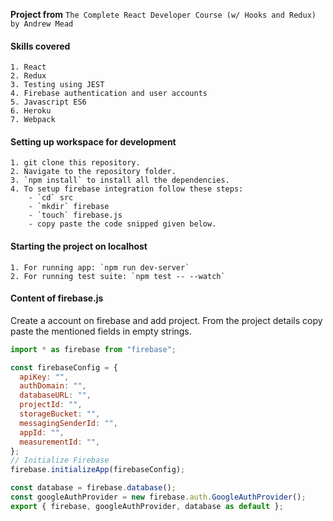 **Project from** `The Complete React Developer Course (w/ Hooks and Redux) by Andrew Mead`

#### Skills covered
    1. React
    2. Redux
    3. Testing using JEST
    4. Firebase authentication and user accounts
    5. Javascript ES6
    6. Heroku
    7. Webpack

#### Setting up workspace for development
    1. git clone this repository.
    2. Navigate to the repository folder.
    3. `npm install` to install all the dependencies.
    4. To setup firebase integration follow these steps:
        - `cd` src
        - `mkdir` firebase
        - `touch` firebase.js
        - copy paste the code snipped given below.

#### Starting the project on localhost
    1. For running app: `npm run dev-server`
    2. For running test suite: `npm test -- --watch`



#### Content of firebase.js
Create a account on firebase and add project. From the project details copy paste the mentioned fields in empty strings.

```js
import * as firebase from "firebase";

const firebaseConfig = {
  apiKey: "",
  authDomain: "",
  databaseURL: "",
  projectId: "",
  storageBucket: "",
  messagingSenderId: "",
  appId: "",
  measurementId: "",
};
// Initialize Firebase
firebase.initializeApp(firebaseConfig);

const database = firebase.database();
const googleAuthProvider = new firebase.auth.GoogleAuthProvider();
export { firebase, googleAuthProvider, database as default };

```